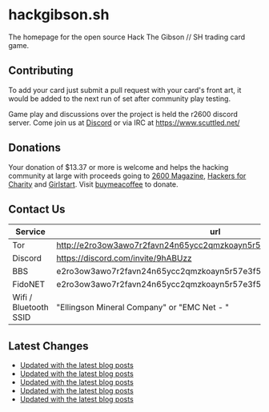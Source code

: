# hackgibson.sh
The homepage for the open source Hack The Gibson // SH trading card game.


## Contributing

To add your card just submit a pull request with your card's front art, it would be added to the next run of set after community play testing.

Game play and discussions over the project is held the r2600 discord server. Come join us at [Discord](https://discord.com/invite/9hABUzz) or via IRC at https://www.scuttled.net/


## Donations

Your donation of $13.37 or more is welcome and helps the hacking community at large with proceeds going to [2600 Magazine](https://2600.com/), [Hackers for Charity](https://hackersforcharity.org) and [Girlstart](https://girlstart.org).  Visit [buymeacoffee](https://www.buymeacoffee.com/hackgibson.sh) to donate.


## Contact Us

Service | url
-|-
Tor | http://e2ro3ow3awo7r2favn24n65ycc2qmzkoayn5r57e3f56nvjwdcgg32ad.onion
Discord | https://discord.com/invite/9hABUzz
BBS | e2ro3ow3awo7r2favn24n65ycc2qmzkoayn5r57e3f56nvjwdcgg32ad.onion:23
FidoNET | e2ro3ow3awo7r2favn24n65ycc2qmzkoayn5r57e3f56nvjwdcgg32ad.onion:24554
Wifi / Bluetooth SSID | "Ellingson Mineral Company" or "EMC Net - <fidonet address>"

## Latest Changes
<!-- BLOG-POST-LIST:START -->
- [Updated with the latest blog posts](https://github.com/DFW2600/hackgibson.sh/commit/2600da0476b75e0bef0947d4e2a621feef9b02e9)
- [Updated with the latest blog posts](https://github.com/DFW2600/hackgibson.sh/commit/1049479fbe907be0f45a07bbc2d3b039a37260f6)
- [Updated with the latest blog posts](https://github.com/DFW2600/hackgibson.sh/commit/711c7046ae5ce1ed25fff0f1280f7c2e64aec521)
- [Updated with the latest blog posts](https://github.com/DFW2600/hackgibson.sh/commit/40306fc044427d4bc0b116fc110bf8bde0945d47)
- [Updated with the latest blog posts](https://github.com/DFW2600/hackgibson.sh/commit/6a14ee3eb805a55cfa3447b4f2e59dd0bdef50f3)
<!-- BLOG-POST-LIST:END -->
